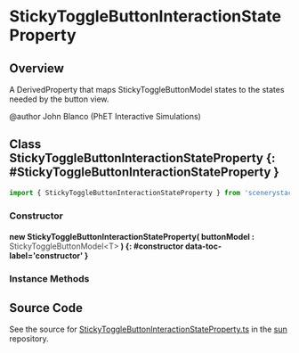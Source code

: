 # StickyToggleButtonInteractionStateProperty

## Overview

A DerivedProperty that maps StickyToggleButtonModel states to the states needed by the button view.

@author John Blanco (PhET Interactive Simulations)

## Class StickyToggleButtonInteractionStateProperty {: #StickyToggleButtonInteractionStateProperty }


```js
import { StickyToggleButtonInteractionStateProperty } from 'scenerystack/sun';
```
### Constructor

#### new StickyToggleButtonInteractionStateProperty( buttonModel : <span style="font-weight: 400; opacity: 80%;">StickyToggleButtonModel&lt;T&gt;</span> ) {: #constructor data-toc-label='constructor' }

### Instance Methods





## Source Code

See the source for [StickyToggleButtonInteractionStateProperty.ts](https://github.com/phetsims/sun/blob/main/js/buttons/StickyToggleButtonInteractionStateProperty.ts) in the [sun](https://github.com/phetsims/sun) repository.
